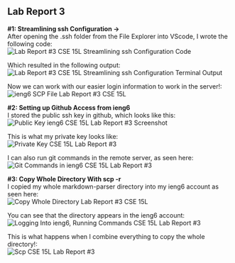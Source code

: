 ## Lab Report 3  
**#1: Streamlining ssh Configuration ->**  
After opening the .ssh folder from the File Explorer into VScode, I wrote the following code:  
![Lab Report #3 CSE 15L Streamlining ssh Configuration Code](https://user-images.githubusercontent.com/103283657/167768078-92c2fc98-89bb-44f5-8004-bc53e9936b56.png)     
  
Which resulted in the following output:  
![Lab Report #3 CSE 15L Streamlining ssh Configuration Terminal Output](https://user-images.githubusercontent.com/103283657/167768379-2d6e13b6-e3e7-44bc-a200-df7427ed7a69.png)  
  
Now we can work with our easier login information to work in the server!:  
![ieng6 SCP File Lab Report #3 CSE 15L](https://user-images.githubusercontent.com/103283657/168864502-4f1ed4f8-55b9-4a49-84d4-7a7e5fee641e.png)  
  
  
**#2: Setting up Github Access from ieng6**  
I stored the public ssh key in github, which looks like this:  
![Public Key ieng6 CSE 15L Lab Report #3 Screenshot](https://user-images.githubusercontent.com/103283657/168690065-598ad911-34e1-496a-9e6c-6a52ea75ac17.png)  
  
This is what my private key looks like:  
![Private Key CSE 15L Lab Report #3](https://user-images.githubusercontent.com/103283657/168862089-e5ea11a6-5306-45ec-9dbf-d288b273e70b.png)  
  
I can also run git commands in the remote server, as seen here:  
![Git Commands in ieng6 CSE 15L Lab Report #3](https://user-images.githubusercontent.com/103283657/168866111-c76d0f74-eb12-4aa6-beaf-262c32999aab.png)  

  
**#3: Copy Whole Directory With scp -r**  
I copied my whole markdown-parser directory into my ieng6 account as seen here:  
![Copy Whole Directory Lab Report #3 CSE 15L](https://user-images.githubusercontent.com/103283657/168692016-0935a5ac-2e0e-4c28-9dc6-4a8cbbad508a.png)  
  
You can see that the directory appears in the ieng6 account:  
![Logging Into ieng6, Running Commands CSE 15L Lab Report #3](https://user-images.githubusercontent.com/103283657/168693487-7b23f0e3-094d-4975-a576-8816afe15763.png)  
  
This is what happens when I combine everything to copy the whole directory!:  
![Scp CSE 15L Lab Report #3](https://user-images.githubusercontent.com/103283657/168694693-ea893c35-5141-4195-b4dd-3a1f3ea75116.png)  

